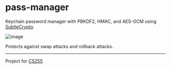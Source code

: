 # pass-manager

Keychain password manager with PBKDF2, HMAC, and AES-GCM using [SubtleCrypto](https://developer.mozilla.org/en-US/docs/Web/API/SubtleCrypto/encrypt#aes-gcm).

![image](https://github.com/ellenjxu/pass-manager/assets/56745453/79a141c3-6889-4532-8271-48c9cdc68e00)


Protects against swap attacks and rollback attacks.

---

Project for [CS255](https://crypto.stanford.edu/~dabo/cs255/)
